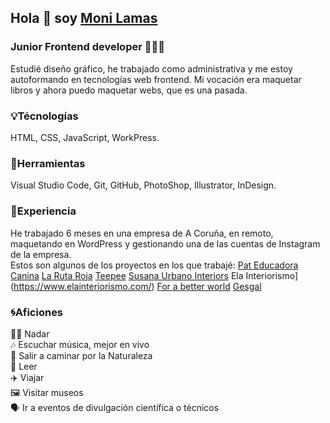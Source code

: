 ## Hola 👋 soy [Moni Lamas](https://monilamas.netlify.app/)


### Junior Frontend developer 👩🏼‍💻
Estudié diseño gráfico, he trabajado como administrativa y me estoy autoformando en tecnologías web frontend. Mi vocación era maquetar libros y ahora puedo maquetar webs, que es una pasada.

### :bulb:Técnologías
HTML, CSS, JavaScript, WorkPress.

### :pushpin:Herramientas
Visual Studio Code, Git, GitHub, PhotoShop, Illustrator, InDesign.

### :bookmark:Experiencia 
He trabajado 6 meses en una empresa de A Coruña, en remoto, maquetando en WordPress y gestionando una de las cuentas de Instagram de la empresa.<br>
Estos son algunos de los proyectos en los que trabajé:
[Pat Educadora Canina](https://pateducadoracanina.com/)
[La Ruta Roja](https://www.larutaroja.com/)
[Teepee](https://ivorysoluciones.com/tecnologia-que-soluciona-problemas/)
[Susana Urbano Interiors](https://www.susanaurbanointeriors.com/)
Ela Interiorismo](https://www.elainteriorismo.com/)
[For a better world](https://www.forabetterworld.es/)
[Gesgal](https://www.gesgal.es/)

### :cyclone:Aficiones
🏊‍♀️ Nadar<br>
:notes: Escuchar música, mejor en vivo<br>
🌲 Salir a caminar por la Naturaleza<br>
📗 Leer<br>
✈️ Viajar<br>
🖼 Visitar museos<br>
🗣 Ir a eventos de divulgación científica o técnicos<br>






